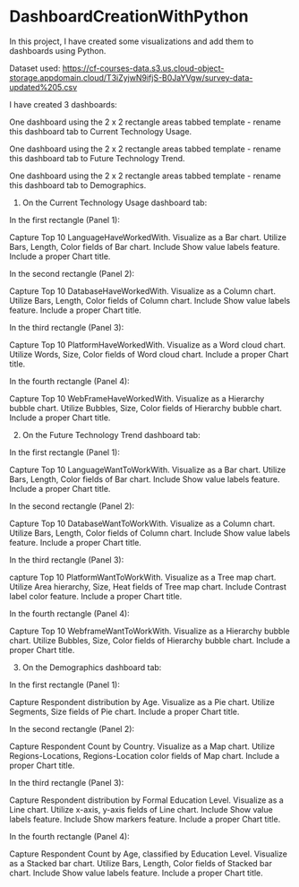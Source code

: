 # DashboardCreationWithPython

In this project, I have created some visualizations and add them to dashboards using Python.

Dataset used: https://cf-courses-data.s3.us.cloud-object-storage.appdomain.cloud/T3iZyjwN9ifjS-B0JaYVgw/survey-data-updated%205.csv

I have created 3 dashboards:

One dashboard using the 2 x 2 rectangle areas tabbed template - rename this dashboard tab to Current Technology Usage.

One dashboard using the 2 x 2 rectangle areas tabbed template - rename this dashboard tab to Future Technology Trend.

One dashboard using the 2 x 2 rectangle areas tabbed template - rename this dashboard tab to Demographics.

1) On the Current Technology Usage dashboard tab:

In the first rectangle (Panel 1):

Capture Top 10 LanguageHaveWorkedWith.
Visualize as a Bar chart.
Utilize Bars, Length, Color fields of Bar chart.
Include Show value labels feature.
Include a proper Chart title.

In the second rectangle (Panel 2):

Capture Top 10 DatabaseHaveWorkedWith.
Visualize as a Column chart.
Utilize Bars, Length, Color fields of Column chart.
Include Show value labels feature.
Include a proper Chart title.

In the third rectangle (Panel 3):

Capture Top 10 PlatformHaveWorkedWith.
Visualize as a Word cloud chart.
Utilize Words, Size, Color fields of Word cloud chart.
Include a proper Chart title.

In the fourth rectangle (Panel 4):

Capture Top 10 WebFrameHaveWorkedWith.
Visualize as a Hierarchy bubble chart.
Utilize Bubbles, Size, Color fields of Hierarchy bubble chart.
Include a proper Chart title.

2) On the Future Technology Trend dashboard tab:

In the first rectangle (Panel 1):

Capture Top 10 LanguageWantToWorkWith.
Visualize as a Bar chart.
Utilize Bars, Length, Color fields of Bar chart.
Include Show value labels feature.
Include a proper Chart title.

In the second rectangle (Panel 2):

Capture Top 10 DatabaseWantToWorkWith.
Visualize as a Column chart.
Utilize Bars, Length, Color fields of Column chart.
Include Show value labels feature.
Include a proper Chart title.

In the third rectangle (Panel 3):

capture Top 10 PlatformWantToWorkWith.
Visualize as a Tree map chart.
Utilize Area hierarchy, Size, Heat fields of Tree map chart.
Include Contrast label color feature.
Include a proper Chart title.

In the fourth rectangle (Panel 4):

Capture Top 10 WebframeWantToWorkWith.
Visualize as a Hierarchy bubble chart.
Utilize Bubbles, Size, Color fields of Hierarchy bubble chart.
Include a proper Chart title.

3) On the Demographics dashboard tab:

In the first rectangle (Panel 1):

Capture Respondent distribution by Age.
Visualize as a Pie chart.
Utilize Segments, Size fields of Pie chart.
Include a proper Chart title.

In the second rectangle (Panel 2):

Capture Respondent Count by Country.
Visualize as a Map chart.
Utilize Regions-Locations, Regions-Location color fields of Map chart.
Include a proper Chart title.

In the third rectangle (Panel 3):

Capture Respondent distribution by Formal Education Level.
Visualize as a Line chart.
Utilize x-axis, y-axis fields of Line chart.
Include Show value labels feature.
Include Show markers feature.
Include a proper Chart title.

In the fourth rectangle (Panel 4):

Capture Respondent Count by Age, classified by Education Level.
Visualize as a Stacked bar chart.
Utilize Bars, Length, Color fields of Stacked bar chart.
Include Show value labels feature.
Include a proper Chart title.
